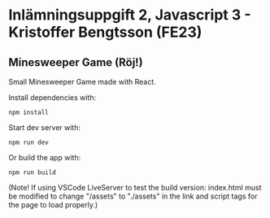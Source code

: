# Inlämningsuppgift 2, Javascript 3 - Kristoffer Bengtsson (FE23)
## Minesweeper Game (Röj!)

Small Minesweeper Game made with React. 

Install dependencies with:
```
npm install
```

Start dev server with:
```
npm run dev
```

Or build the app with:
```
npm run build
```

(Note! If using VSCode LiveServer to test the build version: index.html must be modified to change "/assets" to "./assets" in the link and script tags for the page to load properly.)
